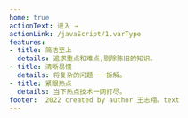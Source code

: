 ```yaml
---
home: true
actionText: 进入 →
actionLink: /javaScript/1.varType
features:
- title: 简洁至上
  details: 追求重点和难点,剔除陈旧的知识。
- title: 清晰易懂
  details: 将复杂的问题一一拆解。
- title: 紧跟热点
  details: 当下热点技术一网打尽。
footer:  2022 created by author 王志翔。text
---
```

